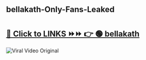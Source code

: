 
 ## bellakath-Only-Fans-Leaked

# <h2><a href="https://clipsfans.com/bellakath&ref=git">🔗 Click to LINKS ⏩⏩ 👉 🟢 bellakath </a></h2>

<a href="https://clipsfans.com/bellakath&ref=git" rel="nofollow" data-target="animated-image.originalLink"><img src="https://i.ibb.co.com/xMMVF88/686577567.gif" alt="Viral Video Original" style="max-width: 100%; display: inline-block;" data-target="animated-image.originalImage"></a>
